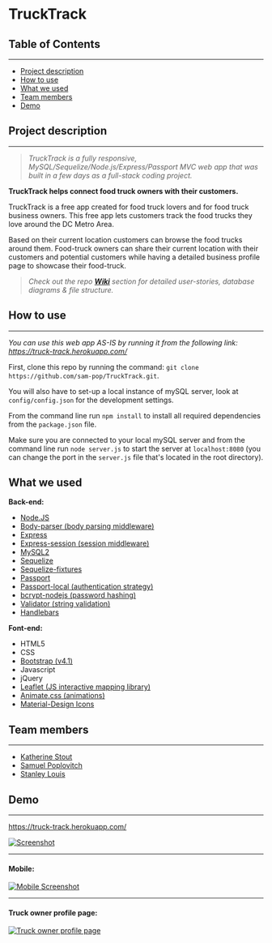 # TruckTrack

## Table of Contents

---

- [Project description](#desc)
- [How to use](#how)
- [What we used](#tech)
- [Team members](#team-members)
- [Demo](#demo)

## <a name="dec"></a>Project description

---

> _TruckTrack is a fully responsive, MySQL/Sequelize/Node.js/Express/Passport MVC web app that was built in a few days as a full-stack coding project._

**TruckTrack helps connect food truck owners with their customers.**

TruckTrack is a free app created for food truck lovers and for food truck business owners. This free app lets customers track the food trucks they love around the DC Metro Area.

Based on their current location customers can browse the food trucks around them. Food-truck owners can share their current location with their customers and potential customers while having a detailed business profile page to showcase their food-truck.

> _Check out the repo [**Wiki**](https://github.com/sam-pop/TruckTrack/wiki) section for detailed user-stories, database diagrams & file structure._

## <a name="how"></a>How to use

---

_You can use this web app AS-IS by running it from the following link: https://truck-track.herokuapp.com/_

First, clone this repo by running the command:
`git clone https://github.com/sam-pop/TruckTrack.git`.

You will also have to set-up a local instance of mySQL server, look at `config/config.json` for the development settings.

From the command line run `npm install` to install all required dependencies from the `package.json` file.

Make sure you are connected to your local mySQL server and from the command line run `node server.js` to start the server at `localhost:8080` (you can change the port in the `server.js` file that's located in the root directory).

## <a name="tech"></a>What we used

**Back-end:**

- [Node.JS](https://www.npmjs.com/)
- [Body-parser (body parsing middleware)](https://www.npmjs.com/package/express-handlebars)
- [Express](https://www.npmjs.com/package/express)
- [Express-session (session middleware)](https://www.npmjs.com/package/express-session)
- [MySQL2](https://www.npmjs.com/package/mysql2)
- [Sequelize](http://docs.sequelizejs.com/)
- [Sequelize-fixtures](https://www.npmjs.com/package/sequelize-fixtures)
- [Passport](https://www.npmjs.com/package/passport)
- [Passport-local (authentication strategy)](https://www.npmjs.com/package/passport-local)
- [bcrypt-nodejs (password hashing)](https://www.npmjs.com/package/bcrypt-nodejs)
- [Validator (string validation)](https://www.npmjs.com/package/validator)
- [Handlebars](https://www.npmjs.com/package/express-handlebars)

**Font-end:**

- HTML5
- CSS
- [Bootstrap (v4.1)](https://getbootstrap.com/)
- Javascript
- jQuery
- [Leaflet (JS interactive mapping library)](https://leafletjs.com/)
- [Animate.css (animations)](https://github.com/daneden/animate.css)
- [Material-Design Icons](https://material.io/)

## <a name="team-members"></a>Team members

---

- [Katherine Stout](https://github.com/katherinestout)
- [Samuel Poplovitch](https://github.com/sam-pop/)
- [Stanley Louis](https://github.com/stanlouis)

## <a name="demo"></a> Demo

---

https://truck-track.herokuapp.com/

[![Screenshot](https://s22.postimg.cc/sxohlznep/Screenshot_2018-07-12-_Truck_Track.jpg)](https://truck-track.herokuapp.com/)

---

#### Mobile:

[![Mobile Screenshot](https://s22.postimg.cc/qkpugfslt/image.jpg)](https://truck-track.herokuapp.com/)

---

#### Truck owner profile page:

[![Truck owner profile page](https://s22.postimg.cc/932fzx5n5/Screenshot_2018-07-12-_Truck_Track_1.jpg)](https://truck-track.herokuapp.com/)

